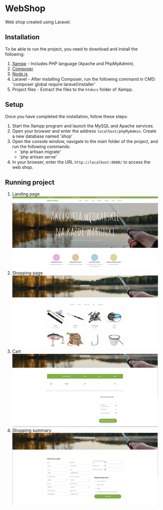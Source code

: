 # WebShop

Web shop created using Laravel.

## Installation

To be able to run the project, you need to download and install the following:
1. [Xampp](https://www.apachefriends.org/pl/download.html) - Includes PHP language (Apache and PhpMyAdmin).
2. [Composer](https://getcomposer.org/download/)
3. [Node.js](https://nodejs.org/en/download/)
4. Laravel - After installing Composer, run the following command in CMD: 'composer global require laravel/installer'
5. Project files - Extract the files to the `htdocs` folder of Xampp.

## Setup

Once you have completed the installation, follow these steps:
1. Start the Xampp program and launch the MySQL and Apache services.
2. Open your browser and enter the address `localhost/phpMyAdmin`. Create a new database named 'shop'
3. Open the console window, navigate to the main folder of the project, and run the following commands:
    - 'php artisan migrate'
    - 'php artisan serve'
4. In your browser, enter the URL `http://localhost:8000/` to access the web shop.

## Running project
1. Landing page
![Screenshot](./examples/1.png)
2. Shopping page
![Screenshot](./examples/2.png)
3. Cart
![Screenshot](./examples/3.png)
4. Shopping summary
![Screenshot](./examples/4.png)

